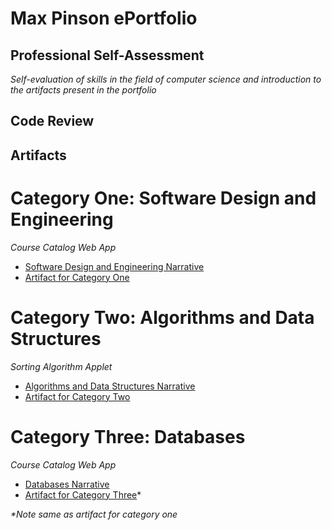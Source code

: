 # Max Pinson ePortfolio

## Professional Self-Assessment
*Self-evaluation of skills in the field of computer science and introduction to the artifacts present in the portfolio*

## Code Review

## Artifacts

# Category One: Software Design and Engineering
*Course Catalog Web App*
- [Software Design and Engineering Narrative]()
- [Artifact for Category One]('./Course-Catalog')

# Category Two: Algorithms and Data Structures
*Sorting Algorithm Applet*
- [Algorithms and Data Structures Narrative]()
- [Artifact for Category Two]('./Sorting-Algorithms')

# Category Three: Databases
*Course Catalog Web App*
- [Databases Narrative]()
- [Artifact for Category Three]('./Course-Catalog)*
  
_*Note same as artifact for category one_


